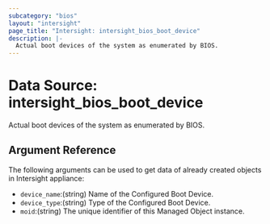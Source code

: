 ```yaml
---
subcategory: "bios"
layout: "intersight"
page_title: "Intersight: intersight_bios_boot_device"
description: |-
  Actual boot devices of the system as enumerated by BIOS.
---
```


# Data Source: intersight_bios_boot_device
Actual boot devices of the system as enumerated by BIOS.
## Argument Reference
The following arguments can be used to get data of already created objects in Intersight appliance:
* `device_name`:(string) Name of the Configured Boot Device. 
* `device_type`:(string) Type of the Configured Boot Device. 
* `moid`:(string) The unique identifier of this Managed Object instance. 
